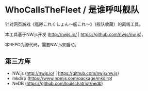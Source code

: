 # WhoCallsTheFleet / 是谁呼叫舰队

针对网页游戏《艦隊これくしょん～艦これ～》（舰队收藏）的离线工具。

本工具基于NW.js开发 (http://nwjs.io/ | https://github.com/nwjs/nw.js)。

本REPO为源代码，需要NW.js来启动。

## 第三方库

* NW.js (http://nwjs.io/ | https://github.com/nwjs/nw.js)
* mkdirp (https://www.npmjs.com/package/mkdirp)
* NeDB (https://github.com/louischatriot/nedb)
